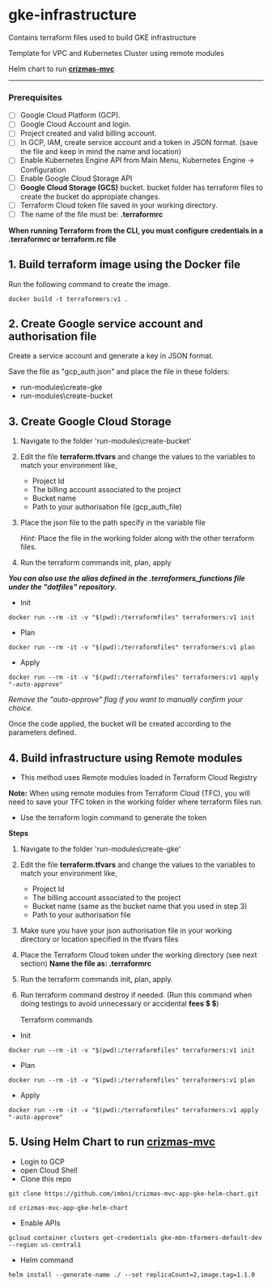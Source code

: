 # gke-infrastructure

Contains terraform files used to build GKE infrastructure

Template for VPC and Kubernetes Cluster using remote modules

Helm chart to run **[crizmas-mvc](https://github.com/raulsebastianmihaila/crizmas-mvc)**

------------

### Prerequisites

- [ ] Google Cloud Platform (GCP).
- [ ] Google Cloud Account and login.
- [ ] Project created and valid billing account.
- [ ] In GCP, IAM, create service account and a token in JSON format. (save the file and keep in mind the name and location)
- [ ] Enable  Kubernetes Engine API from Main Menu, Kubernetes Engine → Configuration
- [ ] Enable Google Cloud Storage API
- [ ] **Google Cloud Storage (GCS)** bucket. bucket folder has terraform files to create the bucket do appropiate changes. 
- [ ] Terraform Cloud token file saved in your working directory.
- [ ] The name of the file must be: **.terraformrc**

**When running Terraform from the CLI, you must configure credentials in a .terraformrc or terraform.rc file**

## 1. Build terraform image using the Docker file

Run the following command to create the image. 

    docker build -t terraformers:v1 .

## 2. Create Google service account and authorisation file

Create a service account and generate a key in JSON format.

Save the file as "gcp_auth.json" and place the file in these folders:
- run-modules\create-gke
- run-modules\create-bucket

## 3. Create Google Cloud Storage 

1. Navigate to the folder 'run-modules\create-bucket'
2. Edit the file **terraform.tfvars** and change the values to the variables to match your environment like,
   
   - Project Id
   - The billing account associated to the project
   - Bucket name
   - Path to your authorisation file (gcp_auth_file)
   
3. Place the json file to the path specify in the variable file 

   _Hint_: Place the file in the working folder along with the other terraform files.
  
4. Run the terraform commands init, plan, apply 

**_You can also use the alias defined in the .terraformers_functions file under the "dotfiles" repository._**

- Init
```shell
docker run --rm -it -v "$(pwd):/terraformfiles" terraformers:v1 init
```
- Plan
```shell
docker run --rm -it -v "$(pwd):/terraformfiles" terraformers:v1 plan
```
- Apply
```shell
docker run --rm -it -v "$(pwd):/terraformfiles" terraformers:v1 apply "-auto-approve"
```

 _Remove the "auto-approve" flag if you want to manually confirm your choice._
 
Once the code applied, the bucket will be created according to the parameters defined.

## 4. Build infrastructure using Remote modules

- This method uses Remote modules loaded in Terraform Cloud Registry 

**Note:** When using remote modules from Terraform Cloud (TFC), you will need to save your TFC token in the working folder where terraform files run.
- Use the terraform login command to generate the token  

**Steps**
1. Navigate to the folder 'run-modules\create-gke'
2. Edit the file **terraform.tfvars** and change the values to the variables to match your environment like,
   - Project Id
   - The billing account associated to the project
   - Bucket name (same as the bucket name that you used in step 3)
   - Path to your authorisation file 
3. Make sure you have your json authorisation file in your working directory or location specified in the tfvars files
4. Place the Terraform Cloud token under the working directory  (see next section)
 **Name the file as: .terraformrc**
6. Run the terraform commands init, plan, apply. 
7. Run terraform command destroy if needed. (Run this command when doing testings to avoid unnecessary or accidental **fees** :heavy_dollar_sign: :heavy_dollar_sign:)

   Terraform commands

- Init
```shell
docker run --rm -it -v "$(pwd):/terraformfiles" terraformers:v1 init
```
- Plan
```shell
docker run --rm -it -v "$(pwd):/terraformfiles" terraformers:v1 plan
```
- Apply
```shell
docker run --rm -it -v "$(pwd):/terraformfiles" terraformers:v1 apply "-auto-approve"
```
## 5. Using Helm Chart to run **[crizmas-mvc](https://github.com/raulsebastianmihaila/crizmas-mvc)**
- Login to GCP
- open Cloud Shell
- Clone this repo
```shell
git clone https://github.com/imbni/crizmas-mvc-app-gke-helm-chart.git 
```
```shell
cd crizmas-mvc-app-gke-helm-chart
```
- Enable APIs
```shell
gcloud container clusters get-credentials gke-mbn-tformers-default-dev --region us-central1 
```
- Helm command
```shell
helm install --generate-name ./ --set replicaCount=2,image.tag=1.1.0 
```

